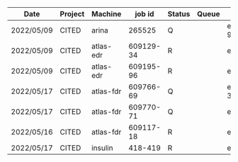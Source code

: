 |    Date    |   Project   |   Machine  |  job id  |  Status  |  Queue  |    Comment    |
| ---------- | ----------- | ---------- | -------- | -------- | ------- | ------------- |
| 2022/05/09 |   CITED     |    arina   |  265525  |     Q    |         | epoch2/run6-9 |
| 2022/05/09 |   CITED     | atlas-edr  | 609129-34|     R    |         |  epoch3/runs  |
| 2022/05/09 |   CITED     | atlas-edr  | 609195-96|     R    |         |  epoch3/runs  |
| 2022/05/17 |   CITED     | atlas-fdr  | 609766-69|     Q    |         | epoch4/run0-3 |
| 2022/05/17 |   CITED     | atlas-fdr  | 609770-71|     Q    |         | epoch4/run6,7 |
| 2022/05/16 |   CITED     | atlas-fdr  | 609117-18|     R    |         | epoch4/run8,9 |
| 2022/05/17 |   CITED     |  insulin   |  418-419 |     R    |         | epoch4/run4,5 |
